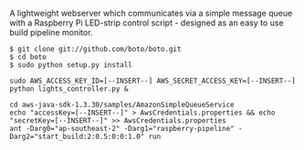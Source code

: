 A lightweight webserver which communicates via a simple message queue with a Raspberry Pi LED-strip control script - designed as an easy to use build pipeline monitor.

```
$ git clone git://github.com/boto/boto.git
$ cd boto
$ sudo python setup.py install

sudo AWS_ACCESS_KEY_ID=[--INSERT--] AWS_SECRET_ACCESS_KEY=[--INSERT--] python lights_controller.py &

cd aws-java-sdk-1.3.30/samples/AmazonSimpleQueueService
echo "accessKey=[--INSERT--]" > AwsCredentials.properties && echo "secretKey=[--INSERT--]" >> AwsCredentials.properties
ant -Darg0="ap-southeast-2" -Darg1="raspberry-pipeline" -Darg2="start_build:2:0.5:0:0:1.0" run

```
